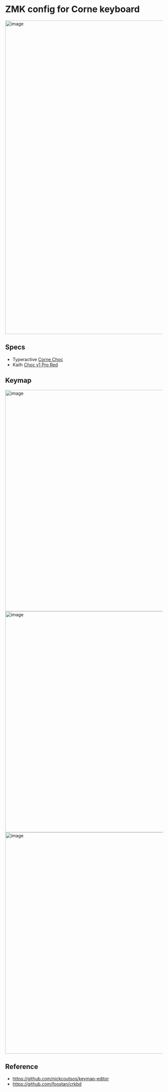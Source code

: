 # ZMK config for Corne keyboard
<img width="999" alt="image" src="https://github.com/user-attachments/assets/55460277-b56a-470b-b6d3-e23377f96d40" />

## Specs
- Typeractive [Corne Choc](https://typeractive.xyz)
- Kailh [Choc v1 Pro Red](https://www.boardsource.xyz/products/choc-brown)

## Keymap
<img width="705" alt="image" src="https://github.com/user-attachments/assets/8b17a136-3559-470f-9c64-2892b3fc9634" />

<img width="704" alt="image" src="https://github.com/user-attachments/assets/8bd8f448-4ac1-4d68-9a9a-a9b632bdc688" />

<img width="705" alt="image" src="https://github.com/user-attachments/assets/2cba20cf-fc07-4463-b7c0-3246d76c35cd" />

## Reference
- https://github.com/nickcoutsos/keymap-editor
- https://github.com/foostan/crkbd

